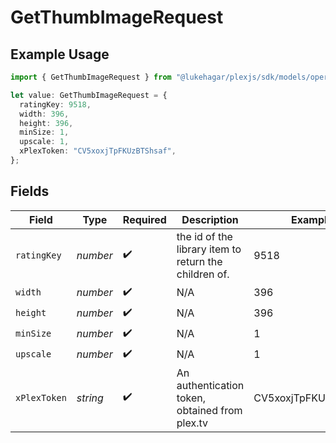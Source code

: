 # GetThumbImageRequest

## Example Usage

```typescript
import { GetThumbImageRequest } from "@lukehagar/plexjs/sdk/models/operations";

let value: GetThumbImageRequest = {
  ratingKey: 9518,
  width: 396,
  height: 396,
  minSize: 1,
  upscale: 1,
  xPlexToken: "CV5xoxjTpFKUzBTShsaf",
};
```

## Fields

| Field                                                 | Type                                                  | Required                                              | Description                                           | Example                                               |
| ----------------------------------------------------- | ----------------------------------------------------- | ----------------------------------------------------- | ----------------------------------------------------- | ----------------------------------------------------- |
| `ratingKey`                                           | *number*                                              | :heavy_check_mark:                                    | the id of the library item to return the children of. | 9518                                                  |
| `width`                                               | *number*                                              | :heavy_check_mark:                                    | N/A                                                   | 396                                                   |
| `height`                                              | *number*                                              | :heavy_check_mark:                                    | N/A                                                   | 396                                                   |
| `minSize`                                             | *number*                                              | :heavy_check_mark:                                    | N/A                                                   | 1                                                     |
| `upscale`                                             | *number*                                              | :heavy_check_mark:                                    | N/A                                                   | 1                                                     |
| `xPlexToken`                                          | *string*                                              | :heavy_check_mark:                                    | An authentication token, obtained from plex.tv        | CV5xoxjTpFKUzBTShsaf                                  |